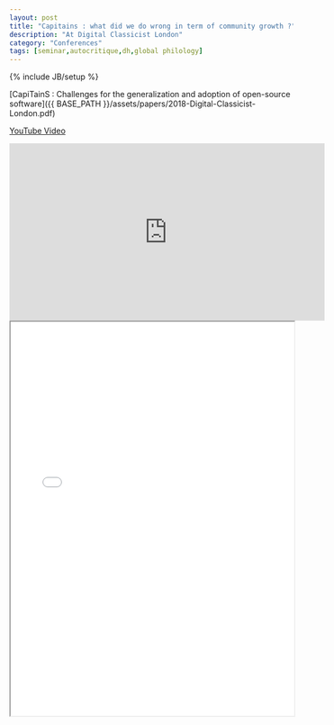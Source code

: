 ```yaml
---
layout: post
title: "Capitains : what did we do wrong in term of community growth ?"
description: "At Digital Classicist London"
category: "Conferences"
tags: [seminar,autocritique,dh,global philology]
---
```

{% include JB/setup %}



[CapiTainS : Challenges for the generalization and adoption of open-source software]({{ BASE_PATH }}/assets/papers/2018-Digital-Classicist-London.pdf)

[YouTube Video](https://www.youtube.com/watch?v=8biNCZn7IWw)

<iframe width="560" height="315" src="https://www.youtube.com/embed/8biNCZn7IWw" frameborder="0" allow="autoplay; encrypted-media" allowfullscreen></iframe>

<iframe src="{{ BASE_PATH }}/assets/papers/2018-Digital-Classicist-London.pdf" width="100%" height="700px"></iframe>